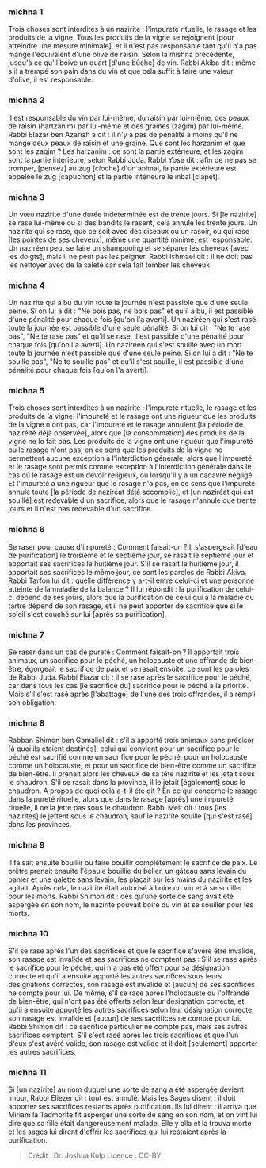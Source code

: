 
### michna 1
Trois choses sont interdites à un nazirite : l'impureté rituelle, le rasage et les produits de la vigne. Tous les produits de la vigne se rejoignent [pour atteindre une mesure minimale], et il n'est pas responsable tant qu'il n'a pas mangé l'équivalent d'une olive de raisin. Selon la mishna précédente, jusqu'à ce qu'il boive un quart [d'une bûche] de vin. Rabbi Akiba dit : même s'il a trempé son pain dans du vin et que cela suffit à faire une valeur d'olive, il est responsable.

### michna 2
Il est responsable du vin par lui-même, du raisin par lui-même, des peaux de raisin (hartzanim) par lui-même et des graines (zagim) par lui-même. Rabbi Elazar ben Azariah a dit : il n'y a pas de pénalité à moins qu'il ne mange deux peaux de raisin et une graine. Que sont les harzanim et que sont les zagim ? Les harzanim : ce sont la partie extérieure, et les zagim sont la partie intérieure, selon Rabbi Juda. Rabbi Yose dit : afin de ne pas se tromper, [pensez] au zug [cloche] d'un animal, la partie extérieure est appelée le zug [capuchon] et la partie intérieure le inbal [clapet].

### michna 3
Un vœu nazirite d'une durée indéterminée est de trente jours. Si [le nazirite] se rase lui-même ou si des bandits le rasent, cela annule les trente jours. Un nazirite qui se rase, que ce soit avec des ciseaux ou un rasoir, ou qui rase [les pointes de ses cheveux], même une quantité minime, est responsable. Un naziréen peut se faire un shampooing et se séparer les cheveux [avec les doigts], mais il ne peut pas les peigner. Rabbi Ishmael dit : il ne doit pas les nettoyer avec de la saleté car cela fait tomber les cheveux.

### michna 4
Un nazirite qui a bu du vin toute la journée n'est passible que d'une seule peine. Si on lui a dit : "Ne bois pas, ne bois pas" et qu'il a bu, il est passible d'une pénalité pour chaque fois [qu'on l'a averti]. Un naziréen qui s'est rasé toute la journée est passible d'une seule pénalité. Si on lui dit : "Ne te rase pas", "Ne te rase pas" et qu'il se rase, il est passible d'une pénalité pour chaque fois [qu'on l'a averti]. Un naziréen qui s'est souillé avec un mort toute la journée n'est passible que d'une seule peine. Si on lui a dit : "Ne te souille pas", "Ne te souille pas" et qu'il s'est souillé, il est passible d'une pénalité pour chaque fois [qu'on l'a averti].

### michna 5
Trois choses sont interdites à un nazirite : l'impureté rituelle, le rasage et les produits de la vigne. l'impureté et le rasage ont une rigueur que les produits de la vigne n'ont pas, car l'impureté et le rasage annulent [la période de naziréité déjà observée], alors que [la consommation] des produits de la vigne ne le fait pas. Les produits de la vigne ont une rigueur que l'impureté ou le rasage n'ont pas, en ce sens que les produits de la vigne ne permettent aucune exception à l'interdiction générale, alors que l'impureté et le rasage sont permis comme exception à l'interdiction générale dans le cas où le rasage est un devoir religieux, ou lorsqu'il y a un cadavre négligé. Et l'impureté a une rigueur que le rasage n'a pas, en ce sens que l'impureté annule toute [la période de naziréat déjà accomplie], et [un naziréat qui est souillé] est redevable d'un sacrifice, alors que le rasage n'annule que trente jours et il n'est pas redevable d'un sacrifice.

### michna 6
Se raser pour cause d'impureté :  Comment faisait-on ? Il s'aspergeait [d'eau de purification] le troisième et le septième jour, se rasait le septième jour et apportait ses sacrifices le huitième jour. S'il se rasait le huitième jour, il apportait ses sacrifices le même jour, ce sont les paroles de Rabbi Akiva. Rabbi Tarfon lui dit : quelle différence y a-t-il entre celui-ci et une personne atteinte de la maladie de la balance ? Il lui répondit : la purification de celui-ci dépend de ses jours, alors que la purification de celui qui a la maladie du tartre dépend de son rasage, et il ne peut apporter de sacrifice que si le soleil s'est couché sur lui [après sa purification].

### michna 7
Se raser dans un cas de pureté : Comment faisait-on ? Il apportait trois animaux, un sacrifice pour le péché, un holocauste et une offrande de bien-être, égorgeait le sacrifice de paix et se rasait ensuite, ce sont les paroles de Rabbi Juda. Rabbi Elazar dit : il se rase après le sacrifice pour le péché, car dans tous les cas [le sacrifice du] sacrifice pour le péché a la priorité. Mais s'il s'est rasé après [l'abattage] de l'une des trois offrandes, il a rempli son obligation.

### michna 8
Rabban Shimon ben Gamaliel dit : s'il a apporté trois animaux sans préciser [à quoi ils étaient destinés], celui qui convient pour un sacrifice pour le péché est sacrifié comme un sacrifice pour le péché, pour un holocauste comme un holocauste, et pour un sacrifice de bien-être comme un sacrifice de bien-être. Il prenait alors les cheveux de sa tête nazirite et les jetait sous le chaudron. S'il se rasait dans la province, il le jetait [également] sous le chaudron. A propos de quoi cela a-t-il été dit ? En ce qui concerne le rasage dans la pureté rituelle, alors que dans le rasage [après] une impureté rituelle, il ne la jette pas sous le chaudron. Rabbi Meir dit : tous [les nazirites] le jettent sous le chaudron, sauf le nazirite souillé [qui s'est rasé] dans les provinces.

### michna 9
Il faisait ensuite bouillir ou faire bouillir complètement le sacrifice de paix. Le prêtre prenait ensuite l'épaule bouillie du bélier, un gâteau sans levain du panier et une galette sans levain, les plaçait sur les mains du nazirite et les agitait. Après cela, le nazirite était autorisé à boire du vin et à se souiller pour les morts. Rabbi Shimon dit : dès qu'une sorte de sang avait été aspergée en son nom, le nazirite pouvait boire du vin et se souiller pour les morts.

### michna 10
S'il se rase après l'un des sacrifices et que le sacrifice s'avère être invalide, son rasage est invalide et ses sacrifices ne comptent pas : S'il se rase après le sacrifice pour le péché, qui n'a pas été offert pour sa désignation correcte et qu'il a ensuite apporté les autres sacrifices sous leurs désignations correctes, son rasage est invalide et [aucun] de ses sacrifices ne compte pour lui. De même, s'il se rase après l'holocauste ou l'offrande de bien-être, qui n'ont pas été offerts selon leur désignation correcte, et qu'il a ensuite apporté les autres sacrifices selon leur désignation correcte, son rasage est invalide et [aucun] de ses sacrifices ne compte pour lui. Rabbi Shimon dit : ce sacrifice particulier ne compte pas, mais ses autres sacrifices comptent. S'il s'est rasé après les trois sacrifices et que l'un d'eux s'est avéré valide, son rasage est valide et il doit [seulement] apporter les autres sacrifices.

### michna 11
Si [un nazirite] au nom duquel une sorte de sang a été aspergée devient impur, Rabbi Eliezer dit : tout est annulé. Mais les Sages disent : il doit apporter ses sacrifices restants après purification. Ils lui dirent : il arriva que Miriam la Tadmorite fit asperger une sorte de sang en son nom, et on vint lui dire que sa fille était dangereusement malade. Elle y alla et la trouva morte et les sages lui dirent d'offrir les sacrifices qui lui restaient après la purification.

>Crédit : Dr. Joshua Kulp
>Licence : CC-BY